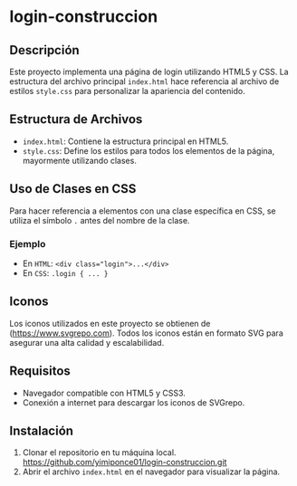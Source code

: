 # login-construccion

## Descripción
Este proyecto implementa una página de login utilizando HTML5 y CSS. La estructura del archivo principal `index.html` hace referencia al archivo de estilos `style.css` para personalizar la apariencia del contenido.

## Estructura de Archivos
- `index.html`: Contiene la estructura principal en HTML5.
- `style.css`: Define los estilos para todos los elementos de la página, mayormente utilizando clases.

## Uso de Clases en CSS
Para hacer referencia a elementos con una clase específica en CSS, se utiliza el símbolo `.` antes del nombre de la clase.
  
### Ejemplo
- En `HTML`: `<div class="login">...</div>`
- En `CSS`: `.login { ... }`

## Iconos
Los iconos utilizados en este proyecto se obtienen de (https://www.svgrepo.com). Todos los iconos están en formato SVG para asegurar una alta calidad y escalabilidad.

## Requisitos
- Navegador compatible con HTML5 y CSS3.
- Conexión a internet para descargar los iconos de SVGrepo.

## Instalación
1. Clonar el repositorio en tu máquina local. https://github.com/yimiponce01/login-construccion.git
2. Abrir el archivo `index.html` en el navegador para visualizar la página.

